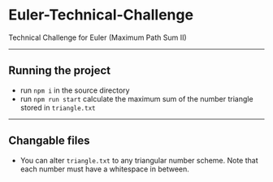 # Euler-Technical-Challenge

Technical Challenge for Euler (Maximum Path Sum II)

---

## Running the project

- run `npm i` in the source directory
- run `npm run start` calculate the maximum sum of the number triangle stored in `triangle.txt`

---

## Changable files

- You can alter `triangle.txt` to any triangular number scheme. Note that each number must have a whitespace in between.

